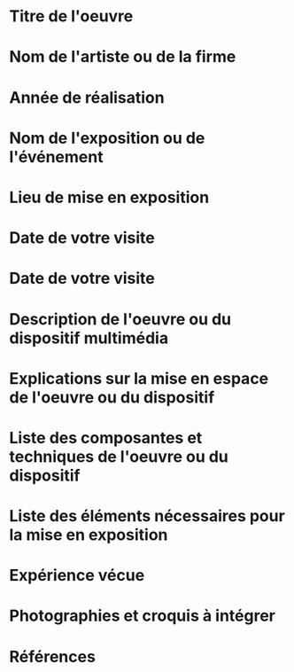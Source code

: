 # Titre de l'oeuvre



# Nom de l'artiste ou de la firme




# Année de réalisation




# Nom de l'exposition ou de l'événement




 # Lieu de mise en exposition
 
 
 
 
 # Date de votre visite
 
 

# Date de votre visite



#  Description de l'oeuvre ou du dispositif multimédia




# Explications sur la mise en espace de l'oeuvre ou du dispositif 




#  Liste des composantes et techniques de l'oeuvre ou du dispositif




#  Liste des éléments nécessaires pour la mise en exposition 




# Expérience vécue





# Photographies et croquis à intégrer



# Références
